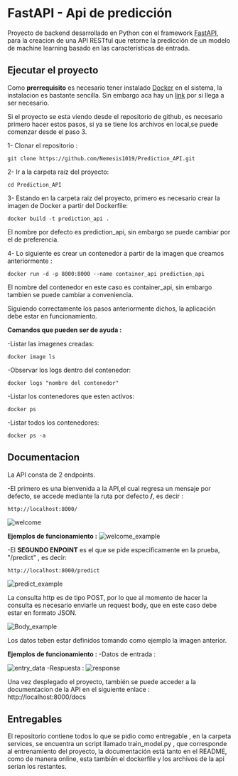 # FastAPI - Api de predicción 

Proyecto de backend desarrollado en Python con el framework [FastAPI](https://fastapi.tiangolo.com/), para la creacion de una API RESTful que retorne la predicción de un modelo de machine learning basado en las características de entrada.

## Ejecutar el proyecto
Como **prerrequisito** es necesario tener instalado [Docker](https://docs.docker.com/engine/install/) en el sistema, la instalacion es bastante sencilla. Sin embargo aca hay un [link](https://www.youtube.com/watch?v=ZO4KWQfUBBc&ab_channel=FaztCode) por si llega a ser necesario.

Si el proyecto se esta viendo desde el repositorio de github, es necesario primero hacer estos pasos, si ya se tiene los archivos en local,se puede comenzar desde el paso 3.

1- Clonar el repositorio :

    git clone https://github.com/Nemesis1019/Prediction_API.git

2- Ir a la carpeta raiz del proyecto:

    cd Prediction_API

3- Estando en la carpeta raiz del proyecto, primero es necesario crear la imagen de Docker a partir del Dockerfile:
    
    docker build -t prediction_api .

El nombre por defecto es prediction_api, sin embargo se puede cambiar por el de preferencia.

4- Lo siguiente es crear un contenedor a partir de la imagen que creamos anteriormente :

    docker run -d -p 8000:8000 --name container_api prediction_api
    
El nombre del contenedor en este caso es container_api, sin embargo tambien se puede cambiar a conveniencia.

Siguiendo correctamente los pasos anteriormente dichos, la aplicación debe estar en funcionamiento.

**Comandos que pueden ser de ayuda :**

-Listar las imagenes creadas:

    docker image ls
 
-Observar los logs dentro del contenedor:

    docker logs "nombre del contenedor"
 
 -Listar los contenedores que esten activos:
 
    docker ps
    
-Listar todos los contenedores:
    
    docker ps -a

## Documentacion

La API consta de 2 endpoints.

-El primero es una bienvenida a la API,el cual regresa un mensaje por defecto, se accede mediante la ruta por defecto **/**, es decir :

    http://localhost:8000/

![welcome](https://firebasestorage.googleapis.com/v0/b/portafolio-images.appspot.com/o/4.PNG?alt=media&token=23fc2eca-78ba-434c-bebf-1c208c233653)

**Ejemplos de funcionamiento :**
![welcome_example](https://firebasestorage.googleapis.com/v0/b/portafolio-images.appspot.com/o/7.PNG?alt=media&token=630e41f2-a10c-4750-8e81-4da7ad894bbb)


-El **SEGUNDO ENPOINT** es el que se pide especificamente en la prueba, "/predict" , es decir:

    http://localhost:8000/predict

![predict_example](https://firebasestorage.googleapis.com/v0/b/portafolio-images.appspot.com/o/1.PNG?alt=media&token=a2547551-d49f-463e-bdfd-c77fe91a5c4a)

La consulta http es de tipo POST, por lo que al momento de hacer la consulta es necesario enviarle un request body, que en este caso debe estar en formato JSON.

![Body_example](https://firebasestorage.googleapis.com/v0/b/portafolio-images.appspot.com/o/2.PNG?alt=media&token=6a93c30e-c233-49dc-852c-424170de4aea)

Los datos teben estar definidos tomando como ejemplo la imagen anterior.

**Ejemplos de funcionamiento :**
-Datos de entrada :

![entry_data](https://firebasestorage.googleapis.com/v0/b/portafolio-images.appspot.com/o/5.PNG?alt=media&token=f103e9c7-c0fc-4fe8-a832-61d08bcad2d9)
-Respuesta :
![response](https://firebasestorage.googleapis.com/v0/b/portafolio-images.appspot.com/o/6.PNG?alt=media&token=1ca93967-ee3a-4b7c-a800-35e01f192c6f)

Una vez desplegado el proyecto, también se puede acceder a la documentacion de la API en el siguiente enlace :        
http://localhost:8000/docs

## Entregables

El repositorio contiene todos lo que se pidio como entregable , en la carpeta services, se encuentra un script llamado train_model.py , que corresponde al entrenamiento del proyecto, la documentación está tanto en el README, como de manera online, esta también el dockerfile y los archivos de la api serian los restantes.
